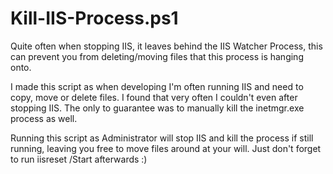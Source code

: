# Kill-IIS-Process.ps1

Quite often when stopping IIS, it leaves behind the IIS Watcher Process, this can prevent you from deleting/moving files that this process is hanging onto.

I made this script as when developing I'm often running IIS and need to copy, move or delete files. I found that very often I couldn't even after stopping IIS. The only to guarantee was to manually kill the inetmgr.exe process as well.

Running this script as Administrator will stop IIS and kill the process if still running, leaving you free to move files around at your will. Just don't forget to run iisreset /Start afterwards :)
